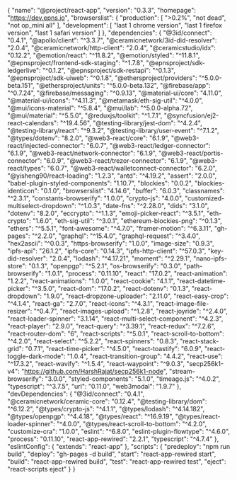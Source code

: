 {
  "name": "@project/react-app",
  "version": "0.3.3",
  "homepage": "https://dev.epns.io",
  "browserslist": {
    "production": [
      ">0.2%",
      "not dead",
      "not op_mini all"
    ],
    "development": [
      "last 1 chrome version",
      "last 1 firefox version",
      "last 1 safari version"
    ]
  },
  "dependencies": {
    "@3id/connect": "0.4.1",
    "@apollo/client": "^3.3.7",
    "@ceramicnetwork/3id-did-resolver": "2.0.4",
    "@ceramicnetwork/http-client": "2.0.4",
    "@ceramicstudio/idx": "0.12.2",
    "@emotion/react": "^11.8.2",
    "@emotion/styled": "^11.8.1",
    "@epnsproject/frontend-sdk-staging": "^1.7.8",
    "@epnsproject/sdk-ledgerlive": "^0.1.2",
    "@epnsproject/sdk-restapi": "^0.1.3",
    "@epnsproject/sdk-uiweb": "^0.1.8",
    "@ethersproject/providers": "^5.0.0-beta.151",
    "@ethersproject/units": "^5.0.0-beta.132",
    "@firebase/app": "^0.7.24",
    "@firebase/messaging": "^0.9.13",
    "@material-ui/core": "4.11.0",
    "@material-ui/icons": "^4.11.3",
    "@metamask/eth-sig-util": "^4.0.0",
    "@mui/icons-material": "^5.8.4",
    "@mui/lab": "^5.0.0-alpha.72",
    "@mui/material": "^5.5.0",
    "@reduxjs/toolkit": "^1.7.1",
    "@syncfusion/ej2-react-calendars": "^19.4.56",
    "@testing-library/jest-dom": "^4.2.4",
    "@testing-library/react": "^9.3.2",
    "@testing-library/user-event": "^7.1.2",
    "@types/dotenv": "8.2.0",
    "@web3-react/core": "6.1.9",
    "@web3-react/injected-connector": "6.0.7",
    "@web3-react/ledger-connector": "6.1.9",
    "@web3-react/network-connector": "6.1.9",
    "@web3-react/portis-connector": "6.0.9",
    "@web3-react/trezor-connector": "6.1.9",
    "@web3-react/types": "6.0.7",
    "@web3-react/walletconnect-connector": "6.2.0",
    "@yisheng90/react-loading": "1.2.3",
    "antd": "^4.19.2",
    "assert": "2.0.0",
    "babel-plugin-styled-components": "1.10.7",
    "blockies": "0.0.2",
    "blockies-identicon": "0.1.0",
    "browserslist": "4.14.6",
    "buffer": "6.0.3",
    "classnames": "^2.3.1",
    "constants-browserify": "1.0.0",
    "crypto-js": "4.0.0",
    "customized-multiselect-dropdown": "^1.0.3",
    "date-fns": "^2.28.0",
    "dids": "3.1.0",
    "dotenv": "8.2.0",
    "eccrypto": "^1.1.3",
    "emoji-picker-react": "^3.5.1",
    "eth-crypto": "1.6.0",
    "eth-sig-util": "^3.0.1",
    "ethereum-blockies-png": "^0.1.3",
    "ethers": "^5.5.1",
    "font-awesome": "^4.7.0",
    "framer-motion": "^6.3.11",
    "gh-pages": "^2.2.0",
    "graphql": "^15.4.0",
    "graphql-request": "^3.4.0",
    "hex2ascii": "^0.0.3",
    "https-browserify": "1.0.0",
    "image-size": "0.9.3",
    "ipfs-api": "26.1.2",
    "ipfs-core": "0.14.3",
    "ipfs-http-client": "^57.0.3",
    "key-did-resolver": "2.0.4",
    "lodash": "^4.17.21",
    "moment": "^2.29.1",
    "nano-ipfs-store": "0.1.3",
    "openpgp": "^5.2.1",
    "os-browserify": "0.3.0",
    "path-browserify": "1.0.1",
    "process": "0.11.10",
    "react": "17.0.2",
    "react-animation": "1.2.2",
    "react-animations": "1.0.0",
    "react-cookie": "4.1.1",
    "react-datetime-picker": "^3.5.0",
    "react-dom": "17.0.2",
    "react-dotenv": "0.1.3",
    "react-dropdown": "1.9.0",
    "react-dropzone-uploader": "2.11.0",
    "react-easy-crop": "^4.1.4",
    "react-ga": "2.7.0",
    "react-icons": "^4.3.1",
    "react-image-file-resizer": "^0.4.7",
    "react-images-upload": "^1.2.8",
    "react-joyride": "^2.4.0",
    "react-loader-spinner": "3.1.14",
    "react-multi-select-component": "^4.2.3",
    "react-player": "2.9.0",
    "react-query": "^3.39.1",
    "react-redux": "^7.2.6",
    "react-router-dom": "6",
    "react-scripts": "^5.0.1",
    "react-scroll-to-bottom": "^4.2.0",
    "react-select": "^5.2.2",
    "react-spinners": "0.8.3",
    "react-stack-grid": "0.7.1",
    "react-time-picker": "^4.5.0",
    "react-toastify": "6.0.9",
    "react-toggle-dark-mode": "1.0.4",
    "react-transition-group": "4.4.2",
    "react-use": "^17.3.2",
    "react-wavify": "^1.5.4",
    "react-waypoint": "^9.0.3",
    "secp256k1-v4": "https://github.com/HarshRajat/secp256k1-node",
    "stream-browserify": "3.0.0",
    "styled-components": "5.1.0",
    "timeago.js": "^4.0.2",
    "typescript": "^3.7.5",
    "url": "0.11.0",
    "web3modal": "1.9.7"
  },
  "devDependencies": {
    "@3id/connect": "0.4.1",
    "@ceramicnetwork/ceramic-core": "0.12.4",
    "@testing-library/dom": "^6.12.2",
    "@types/crypto-js": "^4.1.1",
    "@types/lodash": "^4.14.182",
    "@types/openpgp": "^4.4.18",
    "@types/react": "^16.9.19",
    "@types/react-loader-spinner": "^4.0.0",
    "@types/react-scroll-to-bottom": "^4.2.0",
    "customize-cra": "1.0.0",
    "eslint": "^6.8.0",
    "eslint-plugin-flowtype": "^4.6.0",
    "process": "0.11.10",
    "react-app-rewired": "2.2.1",
    "typescript": "^4.7.4"
  },
  "eslintConfig": {
    "extends": "react-app"
  },
  "scripts": {
    "predeploy": "npm run build",
    "deploy": "gh-pages -d build",
    "start": "react-app-rewired start",
    "build": "react-app-rewired build",
    "test": "react-app-rewired test",
    "eject": "react-scripts eject"
  }
}